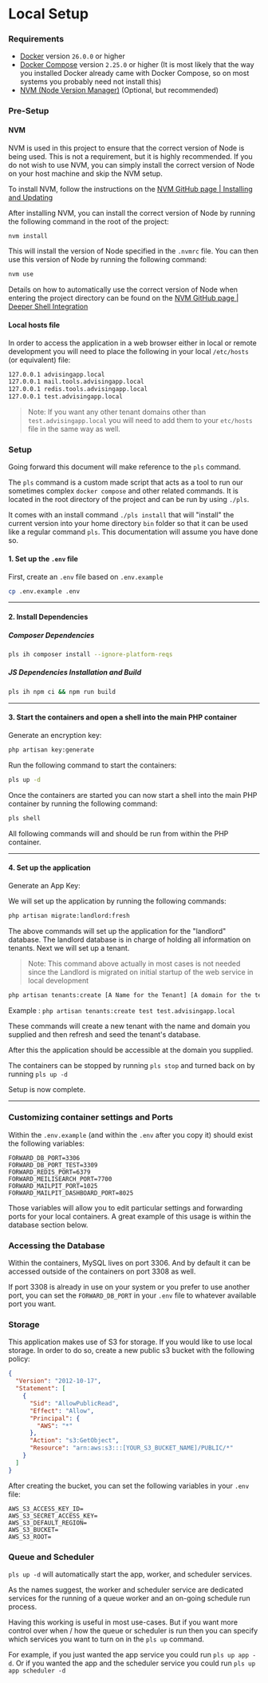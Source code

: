 # Local Setup

### Requirements
* [Docker](https://docs.docker.com/get-docker/) version `26.0.0` or higher
* [Docker Compose](https://docs.docker.com/compose/install/) version `2.25.0` or higher (It is most likely that the way you installed Docker already came with Docker Compose, so on most systems you probably need not install this)
* [NVM (Node Version Manager)](https://github.com/nvm-sh/nvm) (Optional, but recommended)

### Pre-Setup

#### NVM

NVM is used in this project to ensure that the correct version of Node is being used. This is not a requirement, but it is highly recommended. If you do not wish to use NVM, you can simply install the correct version of Node on your host machine and skip the NVM setup.

To install NVM, follow the instructions on the [NVM GitHub page | Installing and Updating](https://github.com/nvm-sh/nvm#installing-and-updating)

After installing NVM, you can install the correct version of Node by running the following command in the root of the project:

```bash
nvm install
```

This will install the version of Node specified in the `.nvmrc` file. You can then use this version of Node by running the following command:

```bash
nvm use
```

Details on how to automatically use the correct version of Node when entering the project directory can be found on the [NVM GitHub page | Deeper Shell Integration](https://github.com/nvm-sh/nvm#deeper-shell-integration)

#### Local hosts file

In order to access the application in a web browser either in local or remote development you will need to place the following in your local `/etc/hosts` (or equivalent) file:

```bash
127.0.0.1 advisingapp.local
127.0.0.1 mail.tools.advisingapp.local
127.0.0.1 redis.tools.advisingapp.local
127.0.0.1 test.advisingapp.local
```

> Note: If you want any other tenant domains other than `test.advisingapp.local` you will need to add them to your `etc/hosts` file in the same way as well.

### Setup

Going forward this document will make reference to the `pls` command.

The `pls` command is a custom made script that acts as a tool to run our sometimes complex `docker compose` and other related commands. It is located in the root directory of the project and can be run by using `./pls`.

It comes with an install command `./pls install` that will "install" the current version into your home directory `bin` folder so that it can be used like a regular command `pls`. This documentation will assume you have done so.

#### 1. Set up the `.env` file
First, create an `.env` file based on `.env.example`
```bash
cp .env.example .env
```

---

#### 2. Install Dependencies

##### Composer Dependencies

```bash
pls ih composer install --ignore-platform-reqs
```

##### JS Dependencies Installation and Build

```bash
pls ih npm ci && npm run build
```

---

#### 3. Start the containers and open a shell into the main PHP container

Generate an encryption key:

```bash
php artisan key:generate
```

Run the following command to start the containers:

```bash
pls up -d
```

Once the containers are started you can now start a shell into the main PHP container by running the following command:

```bash
pls shell
```

All following commands will and should be run from within the PHP container.

---

#### 4. Set up the application

Generate an App Key:

We will set up the application by running the following commands:
```bash
php artisan migrate:landlord:fresh
```

The above commands will set up the application for the "landlord" database. The landlord database is in charge of holding all information on tenants. Next we will set up a tenant.

> Note: This command above actually in most cases is not needed since the Landlord is migrated on initial startup of the web service in local development

```bash
php artisan tenants:create [A Name for the Tenant] [A domain for the tenant]
```

Example : `php artisan tenants:create test test.advisingapp.local`

These commands will create a new tenant with the name and domain you supplied and then refresh and seed the tenant's database.

After this the application should be accessible at the domain you supplied.

The containers can be stopped by running `pls stop` and turned back on by running `pls up -d`

Setup is now complete.

---

### Customizing container settings and Ports

Within the `.env.example` (and within the `.env` after you copy it) should exist the following variables:

```dotenv
FORWARD_DB_PORT=3306
FORWARD_DB_PORT_TEST=3309
FORWARD_REDIS_PORT=6379
FORWARD_MEILISEARCH_PORT=7700
FORWARD_MAILPIT_PORT=1025
FORWARD_MAILPIT_DASHBOARD_PORT=8025
```

Those variables will allow you to edit particular settings and forwarding ports for your local containers. A great example of this usage is within the database section below.

### Accessing the Database
Within the containers, MySQL lives on port 3306. And by default it can be accessed outside of the containers on port 3308 as well.

If port 3308 is already in use on your system or you prefer to use another port,
you can set the `FORWARD_DB_PORT` in your `.env` file to whatever available
port you want.

### Storage
This application makes use of S3 for storage. If you would like to use local storage. In order to do so, create a new public s3 bucket with the following policy:

```json
{
  "Version": "2012-10-17",
  "Statement": [
    {
      "Sid": "AllowPublicRead",
      "Effect": "Allow",
      "Principal": {
        "AWS": "*"
      },
      "Action": "s3:GetObject",
      "Resource": "arn:aws:s3:::[YOUR_S3_BUCKET_NAME]/PUBLIC/*"
    }
  ]
}
```

After creating the bucket, you can set the following variables in your `.env` file:

```dotenv
AWS_S3_ACCESS_KEY_ID=
AWS_S3_SECRET_ACCESS_KEY=
AWS_S3_DEFAULT_REGION=
AWS_S3_BUCKET=
AWS_S3_ROOT=
```

### Queue and Scheduler

`pls up -d` will automatically start the app, worker, and scheduler services.

As the names suggest, the worker and scheduler service are dedicated services for the running of a queue worker and an on-going schedule run process.

Having this working is useful in most use-cases. But if you want more control over when / how the queue or scheduler is run then you can specify which services you want to turn on in the `pls up` command.

For example, if you just wanted the app service you could run `pls up app -d`. Or if you wanted the app and the scheduler service you could run `pls up app scheduler -d`